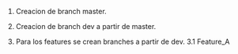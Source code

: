 1. Creacion de branch master.

2. Creacion de branch dev a partir de master.

3. Para los features se crean branches a partir de dev.
	3.1 Feature_A

